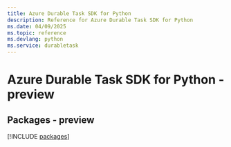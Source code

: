 ```yaml
---
title: Azure Durable Task SDK for Python
description: Reference for Azure Durable Task SDK for Python
ms.date: 04/09/2025
ms.topic: reference
ms.devlang: python
ms.service: durabletask
---
```

# Azure Durable Task SDK for Python - preview
## Packages - preview
[!INCLUDE [packages](durable-task-index.md)]